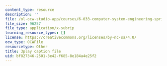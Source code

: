```yaml
---
content_type: resource
description: ''
file: /ol-ocw-studio-app/courses/6-033-computer-system-engineering-spring-2018/bf82734625013e42f6858e184a4e25f2_r2_-2KW76ec.srt
file_size: 96257
file_type: application/x-subrip
learning_resource_types: []
license: https://creativecommons.org/licenses/by-nc-sa/4.0/
ocw_type: OCWFile
resourcetype: Other
title: 3play caption file
uid: bf827346-2501-3e42-f685-8e184a4e25f2
---
```

